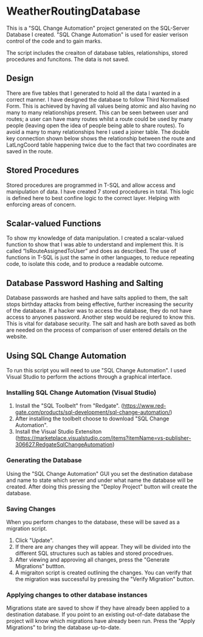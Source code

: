 # WeatherRoutingDatabase
This is a "SQL Change Automation" project generated on the SQL-Server Database I created. "SQL Change Automation" is used for easier verison control of the code and to gain marks.

The script includes the creaiton of database tables, relationships, stored procedures and funcitons. The data is not saved.

## Design
There are five tables that I generated to hold all the data I wanted in a correct manner.
I have designed the database to follow Third Normalised Form. This is achieved by having all values being atomic and also having no many to many relationships present. This can be seen between user and routes; a user can have many routes whilst a route could be used by many people (leaving open the idea of people being able to share routes). To avoid a many to many relationships here I used a joiner table.
The double key connection shown below shows the relationship between the route and LatLngCoord table happening twice due to the fact that two coordinates are saved in the route.

## Stored Procedures
Stored procedures are programmed in T-SQL and allow access and manipulation of data. I have created 7 stored procedures in total. This logic is defined here to best confine logic to the correct layer. Helping with enforcing areas of concern.

## Scalar-valued Functions
To show my knowledge of data manipulation. I created a scalar-valued function to show that I was able to understand and implement this. It is called “IsRouteAssignedToUser” and does as described. The use of functions in T-SQL is just the same in other languages, to reduce repeating code, to isolate this code, and to produce a readable outcome.

## Database Password Hashing and Salting
Database passwords are hashed and have salts applied to them, the salt stops birthday attacks from being effective, further increasing the security of the database. If a hacker was to access the database, they do not have access to anyones password. Another step would be reqiured to know this. This is vital for database security.
The salt and hash are both saved as both are needed on the process of comparison of user entered details on the website.

## Using SQL Change Automation
To run this script you will need to use "SQL Change Automation". I used Visual Studio to perform the actions through a graphical interface.

### Installing SQL Change Automation (Visual Studio)
1. Install the "SQL Toolbelt" from "Redgate". (https://www.red-gate.com/products/sql-development/sql-change-automation/)
2. After installing the toolbelt choose to download "SQL Change Automation".
3. Install the Visual Studio Extensiton (https://marketplace.visualstudio.com/items?itemName=vs-publisher-306627.RedgateSqlChangeAutomation)

### Generating the Database
Using the "SQL Change Automation" GUI you set the destination database and name to state which server and under what name the database will be created. After doing this pressing the "Deploy Project" button will create the database.

### Saving Changes
When you perform changes to the database, these will be saved as a migration script.

1. Click "Update".
2. If there are any changes they will appear. They will be divided into the different SQL structures such as tables and stored procedrues.
3. After viewing and approving all changes, press the "Generate Migrations" buttton.
4. A migraiton script is created outlining the changes. You can verify that the migration was successful by pressing the "Verify Migration" button.

### Applying changes to other database instances
Migrations state are saved to show if they have already been applied to a destination database. If you point to an existing out-of-date database the project will know which migrations have already been run. Press the "Apply Migrations" to bring the database up-to-date.